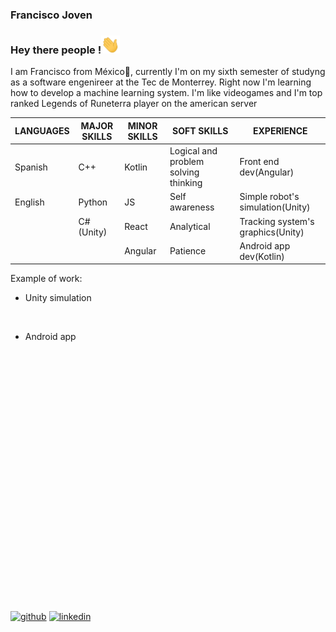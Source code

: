 ### Francisco Joven

### Hey there people !<img src="https://github.com/Mrjojosa/Mrjojosa/blob/main/Assets/wave.gif"  width = 30px> 

I am Francisco from México🌮, currently I'm on my sixth semester of studyng as a software engenireer at the Tec de Monterrey. Right now I'm learning how to develop a machine learning system. I'm like videogames and I'm top ranked Legends of Runeterra player on the american server

| LANGUAGES |MAJOR SKILLS | MINOR SKILLS | SOFT SKILLS | EXPERIENCE |
|---|---|---|---|---|
| Spanish | C++ | Kotlin | Logical and problem solving thinking | Front end dev(Angular) |
| English | Python | JS | Self awareness | Simple robot's simulation(Unity) |
| | C#(Unity) | React | Analytical | Tracking system's graphics(Unity) |
| | | Angular | Patience | Android app dev(Kotlin) |

Example of work:
- Unity simulation

<img source="https://github.com/Mrjojosa/Mrjojosa/blob/main/Assets/189465703-1e598e76-0b7c-4376-a787-76be9498d069.gif"  width = 400px>

- Android app

<img source="https://github.com/Mrjojosa/Mrjojosa/blob/main/Assets/ademanosLoginApp.png" height = 400px>


[<img src='https://cdn.jsdelivr.net/npm/simple-icons@3.0.1/icons/github.svg' alt='github' height='40'>](https://github.com/Mrjojosa)              [<img src='https://cdn.jsdelivr.net/npm/simple-icons@3.0.1/icons/linkedin.svg' alt='linkedin' height='40'>](https://linkedin.com/in/francisco-joven)    

